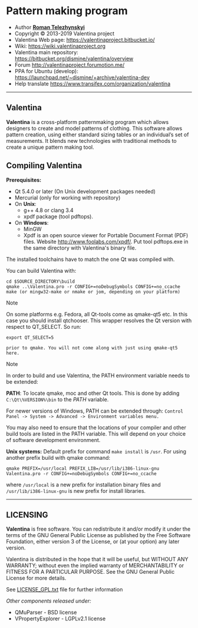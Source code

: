# Pattern making program

* Author [**Roman Telezhynskyi**](dismine@gmail.com) 
* Copyright © 2013-2019 Valentina project  
* Valentina Web page: https://valentinaproject.bitbucket.io/
* Wiki: https://wiki.valentinaproject.org    
* Valentina main repository: https://bitbucket.org/dismine/valentina/overview    
* Forum http://valentinaproject.forumotion.me/    
* PPA for Ubuntu (develop): https://launchpad.net/~dismine/+archive/valentina-dev    
* Help translate https://www.transifex.com/organization/valentina    

___

## Valentina

**Valentina** is a cross-platform patternmaking program which allows designers 
to create and model patterns of clothing. This software allows pattern 
creation, using either standard sizing tables or an individual’s set of 
measurements. It blends new technologies with traditional methods to create 
a unique pattern making tool. 

## Compiling Valentina

**Prerequisites:**
   
   * Qt 5.4.0 or later (On Unix development packages needed)   
   * Mercurial (only for working with repository)   
   * On **Unix**:     
     - g++ 4.8 or clang 3.4
     - xpdf package (tool pdftops).    
   * On **Windows**:   
     - MinGW  
     - Xpdf is an open source viewer for Portable Document Format (PDF) 
     files. Website http://www.foolabs.com/xpdf/. Put tool pdftops.exe 
     in the same directory with Valentina's binary file.

The installed toolchains have to match the one Qt was compiled with.

You can build Valentina with:

    cd $SOURCE_DIRECTORY\build
    qmake ..\Valentina.pro -r CONFIG+=noDebugSymbols CONFIG+=no_ccache
    make (or mingw32-make or nmake or jom, depending on your platform)

> [!NOTE]
> On some platforms e.g. Fedora, all Qt-tools come as qmake-qt5 etc. In this case you should install qtchooser. This wrapper resolves the Qt version with respect to QT_SELECT. So run: 

    export QT_SELECT=5

    prior to qmake. You will not come along with just using qmake-qt5
    here.


> [!Note]
>In order to build and use Valentina, the PATH environment variable needs to be extended:

**PATH**: To locate qmake, moc and other Qt tools. This is done by adding `C:\Qt\%VERSION%\bin` to the *PATH* variable.

For newer versions of Windows, PATH can be extended through: 
`Control Panel -> System -> Advanced -> Environment variables menu.`

You may also need to ensure that the locations of your compiler and 
other build tools are listed in the PATH variable. This will depend on 
your choice of software development environment.

**Unix systems:**
Default prefix for command `make install` is `/usr`. For using another 
prefix build with qmake command:

`qmake PREFIX=/usr/local PREFIX_LIB=/usr/lib/i386-linux-gnu Valentina.pro -r CONFIG+=noDebugSymbols CONFIG+=no_ccache`

where `/usr/local` is a new prefix for installation binary files and `/usr/lib/i386-linux-gnu` is new prefix for install libraries.

___

## LICENSING

**Valentina** is free software. You can redistribute it and/or modify
it under the terms of the GNU General Public License as published by
the Free Software Foundation, either version 3 of the License, or
(at your option) any later version.

Valentina is distributed in the hope that it will be useful,
but WITHOUT ANY WARRANTY; without even the implied warranty of
MERCHANTABILITY or FITNESS FOR A PARTICULAR PURPOSE.  See the
GNU General Public License for more details.

See [LICENSE_GPL.txt](./LICENSE_GPL.txt) file for further information

*Other components released under:*
* QMuParser - BSD license
* VPropertyExplorer - LGPLv2.1 license
